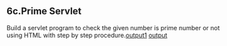 ## 6c.Prime Servlet
Build a servlet program to check the given number is prime number or not using HTML with step
by step procedure.[output1](https://github.com/naushatendulkar/Advanced_java_programs/blob/main/program6_servlet/PrimeServlet/6c.png) [output](https://github.com/naushatendulkar/Advanced_java_programs/blob/main/program6_servlet/PrimeServlet/6c2.png)
